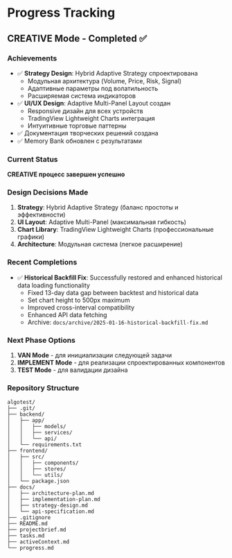 # Progress Tracking

## CREATIVE Mode - Completed ✅

### Achievements
- ✅ **Strategy Design**: Hybrid Adaptive Strategy спроектирована
  - Модульная архитектура (Volume, Price, Risk, Signal)
  - Адаптивные параметры под волатильность
  - Расширяемая система индикаторов
- ✅ **UI/UX Design**: Adaptive Multi-Panel Layout создан
  - Responsive дизайн для всех устройств
  - TradingView Lightweight Charts интеграция
  - Интуитивные торговые паттерны
- ✅ Документация творческих решений создана
- ✅ Memory Bank обновлен с результатами

### Current Status
**CREATIVE процесс завершен успешно**

### Design Decisions Made
1. **Strategy**: Hybrid Adaptive Strategy (баланс простоты и эффективности)
2. **UI Layout**: Adaptive Multi-Panel (максимальная гибкость)
3. **Chart Library**: TradingView Lightweight Charts (профессиональные графики)
4. **Architecture**: Модульная система (легкое расширение)

### Recent Completions
- ✅ **Historical Backfill Fix**: Successfully restored and enhanced historical data loading functionality
  - Fixed 13-day data gap between backtest and historical data
  - Set chart height to 500px maximum
  - Improved cross-interval compatibility
  - Enhanced API data fetching
  - Archive: `docs/archive/2025-01-16-historical-backfill-fix.md`

### Next Phase Options
1. **VAN Mode** - для инициализации следующей задачи
2. **IMPLEMENT Mode** - для реализации спроектированных компонентов
3. **TEST Mode** - для валидации дизайна

### Repository Structure
```
algotest/
├── .git/
├── backend/
│   ├── app/
│   │   ├── models/
│   │   ├── services/
│   │   └── api/
│   └── requirements.txt
├── frontend/
│   ├── src/
│   │   ├── components/
│   │   ├── stores/
│   │   └── utils/
│   └── package.json
├── docs/
│   ├── architecture-plan.md
│   ├── implementation-plan.md
│   ├── strategy-design.md
│   └── api-specification.md
├── .gitignore
├── README.md
├── projectbrief.md
├── tasks.md
├── activeContext.md
└── progress.md
```
